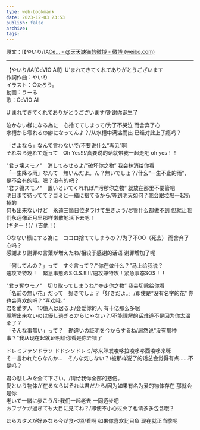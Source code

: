 ```yaml
---
type: web-bookmark
date: 2023-12-03 23:53
publish: false
archive: 
tags:
---
```

原文：[【やいり/IA[Ce... - @天天缺猫的微博 - 微博 (weibo.com)](https://weibo.com/1878907367/L8tOKsgcl)

---

【やいり/IA[CeVIO AI]】U’まれてきてくれてありがとうございます  
作詞作曲：やいり  
イラスト：○たろう。  
動画：うーる  
歌：CeVIO AI  
  
U'まれてきてくれてありがとうございます/谢谢你诞生了  
  
泣かない様になる為に　心捨ててしまって/为了不哭泣 而舍弃了心  
水槽から零れるの癖になってんよ？/从水槽中满溢而出 已经对此上了瘾吗？  
  
「さよなら」なんて言わないで/不要说什么“再见”啊  
それなら連れて逝って　Oh Yes!!!/真要说的话就带我一起走吧 oh yes！！  
  
"君ヲ壊スモノ"　消してみせるよ/“破坏你之物” 我会抹消给你看  
「一生降る雨」なんて　無いんだよ。ん？無いでしょ？/什么“一生不止的雨”，是不会有的哦。嗯？没有的吧？  
"君ヲ穢スモノ"　置いといてくれれば/“污秽你之物” 就放在那里不要管吧  
明日まで待ってて？ゴミと一緒に捨てるから/等到明天如何？我会跟垃圾一起扔掉的  
何も出来ないけど　永遠三箇日位ダラけて生きよう/尽管什么都做不到 但就让我们永远像正月里那样懒散地活下去吧！  
(ギター！)/（吉他！）  
  
○なない様にする為に　ココロ捨ててしまうの？/为了不OO（死去） 而舍弃了心吗？  
感謝より謝罪の言葉が増えたね/相较于感谢的话语 谢罪增加了呢  
  
「何してんの？」って　すぐ言って？/“你在做什么？”马上给我说？  
速攻で特攻！　緊急事態のS.O.S.!!!!!/速攻兼特攻！紧急事态SOS！！  
  
"君ヲ奪ウモノ"　切り取ってしまうね/“夺走你之物” 我会切除给你看  
「名前の無い花」だって　好きでしょ？「好きだよ。」/即使是“没有名字的花” 你也会喜欢的吧？“喜欢哦。”  
君を愛す人　10億人は居るよ/会爱你的人 有十亿那么多呢  
理解出来ないのは優し過ぎるからじゃない？/不能理解的话难道不是因为你太温柔了？  
「そんな事無い」って？　勘違いの証明を今からするね/居然说“没有那种事？”我从现在起就证明给你看是你弄错了  
  
ドレミファソドラソ ドドシソドレミ/哆来咪发唆哆拉唆哆哆西唆哆来咪  
そー言われたらなんか…　そんな気しない？/被那样说了的话总会觉得有点……不是吗？  
  
君の悲しみを全て下さい。/请给我你全部的悲伤。  
愛という物体が在るならばそれは君だから/因为如果有名为爱的物体存在 那就会是你  
老いて一緒に歩こう/让我们一起老去 一同迈步吧  
おフザケが過ぎても大目に見てね？/即使不小心过火了也请多多包含哦？  
  
ほらカタメが好みなら今が食べ頃/看啊 如果你喜欢比目鱼 现在就正当季呢